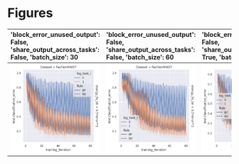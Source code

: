 
# Figures

| 'block_error_unused_output': False, 'share_output_across_tasks': False, 'batch_size': 30   | 'block_error_unused_output': False, 'share_output_across_tasks': False, 'batch_size': 60   | 'block_error_unused_output': False, 'share_output_across_tasks': True, 'batch_size': 30   | 'block_error_unused_output': False, 'share_output_across_tasks': True, 'batch_size': 60   | 'block_error_unused_output': True, 'share_output_across_tasks': False, 'batch_size': 30   | 'block_error_unused_output': True, 'share_output_across_tasks': False, 'batch_size': 60   | 'block_error_unused_output': True, 'share_output_across_tasks': True, 'batch_size': 30   | 'block_error_unused_output': True, 'share_output_across_tasks': True, 'batch_size': 60   |
|:-------------------------------------------------------------------------------------------|:-------------------------------------------------------------------------------------------|:------------------------------------------------------------------------------------------|:------------------------------------------------------------------------------------------|:------------------------------------------------------------------------------------------|:------------------------------------------------------------------------------------------|:-----------------------------------------------------------------------------------------|:-----------------------------------------------------------------------------------------|
| ![](./plot-False_False_30.png)                                                             | ![](./plot-False_False_60.png)                                                             | ![](./plot-False_True_30.png)                                                             | ![](./plot-False_True_60.png)                                                             | ![](./plot-True_False_30.png)                                                             | ![](./plot-True_False_60.png)                                                             | ![](./plot-True_True_30.png)                                                             | ![](./plot-True_True_60.png)                                                             |
